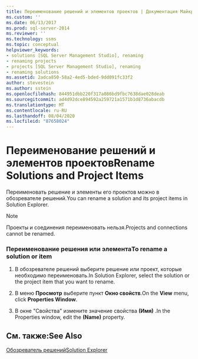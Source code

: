 ```yaml
---
title: Переименование решений и элементов проектов | Документация Майкрософт
ms.custom: ''
ms.date: 06/13/2017
ms.prod: sql-server-2014
ms.reviewer: ''
ms.technology: ssms
ms.topic: conceptual
helpviewer_keywords:
- solutions [SQL Server Management Studio], renaming
- renaming projects
- projects [SQL Server Management Studio], renaming
- renaming solutions
ms.assetid: 2adca850-58a2-4ed5-bded-9dd091fc33f2
author: stevestein
ms.author: sstein
ms.openlocfilehash: 844951dbb220f317a086bd9fbc7638dae028deab
ms.sourcegitcommit: ad4d92dce894592a259721a1571b1d8736abacdb
ms.translationtype: MT
ms.contentlocale: ru-RU
ms.lasthandoff: 08/04/2020
ms.locfileid: "87658024"
---
```

# <a name="rename-solutions-and-project-items"></a><span data-ttu-id="21eac-102">Переименование решений и элементов проектов</span><span class="sxs-lookup"><span data-stu-id="21eac-102">Rename Solutions and Project Items</span></span>
  <span data-ttu-id="21eac-103">Переименовать решение и элементы его проектов можно в обозревателе решений.</span><span class="sxs-lookup"><span data-stu-id="21eac-103">You can rename a solution and its project items in Solution Explorer.</span></span>  
  
> [!NOTE]  
>  <span data-ttu-id="21eac-104">Проекты и соединения переименовать нельзя.</span><span class="sxs-lookup"><span data-stu-id="21eac-104">Projects and connections cannot be renamed.</span></span>  
  
### <a name="to-rename-a-solution-or-item"></a><span data-ttu-id="21eac-105">Переименование решения или элемента</span><span class="sxs-lookup"><span data-stu-id="21eac-105">To rename a solution or item</span></span>  
  
1.  <span data-ttu-id="21eac-106">В обозревателе решений выберите решение или проект, которые необходимо переименовать.</span><span class="sxs-lookup"><span data-stu-id="21eac-106">In Solution Explorer, select the solution or the project item that you want to rename.</span></span>  
  
2.  <span data-ttu-id="21eac-107">В меню **Просмотр** выберите пункт **Окно свойств**.</span><span class="sxs-lookup"><span data-stu-id="21eac-107">On the **View** menu, click **Properties Window**.</span></span>  
  
3.  <span data-ttu-id="21eac-108">В окне "Свойства" измените значение свойства **(Имя)** .</span><span class="sxs-lookup"><span data-stu-id="21eac-108">In the Properties window, edit the **(Name)** property.</span></span>  
  
## <a name="see-also"></a><span data-ttu-id="21eac-109">См. также:</span><span class="sxs-lookup"><span data-stu-id="21eac-109">See Also</span></span>  
 [<span data-ttu-id="21eac-110">Обозреватель решений</span><span class="sxs-lookup"><span data-stu-id="21eac-110">Solution Explorer</span></span>](solution-explorer.md)  
  
  
